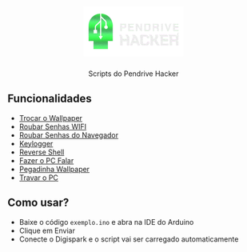 <h1 align="center">
<br>
  <img src="/logo.png" alt="Pendrive Hacker" width="200">
</h1>

<p align="center">Scripts do Pendrive Hacker<br></p>

## Funcionalidades
- [Trocar o Wallpaper](/Trocar_Wallpaper)
- [Roubar Senhas WIFI](/Senhas_WIFI)
- [Roubar Senhas do Navegador](/Senhas_Navegador)
- [Keylogger](/Keylogger)
- [Reverse Shell](/Reverse_Shell)
- [Fazer o PC Falar](/Talker)
- [Pegadinha Wallpaper](/Wallpaper_Prank)
- [Travar o PC](/TravarPC)


## Como usar?

- Baixe o código `exemplo.ino` e abra na IDE do Arduino
- Clique em Enviar
- Conecte o Digispark e o script vai ser carregado automaticamente